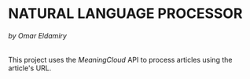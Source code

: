 # **NATURAL LANGUAGE PROCESSOR**

###### *by Omar Eldamiry*

This project uses the *MeaningCloud* API to process articles using the article's URL.
